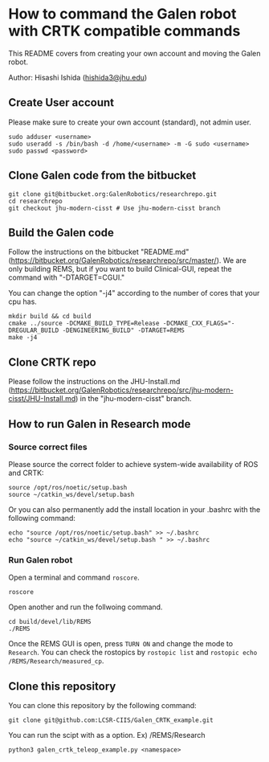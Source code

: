 # How to command the Galen robot with CRTK compatible commands

This README covers from creating your own account and moving the Galen robot.


Author: Hisashi Ishida (hishida3@jhu.edu)


## Create User account
Please make sure to create your own account (standard), not admin user.

```
sudo adduser <username>
sudo useradd -s /bin/bash -d /home/<username> -m -G sudo <username>
sudo passwd <password>
```

## Clone Galen code from the bitbucket
```
git clone git@bitbucket.org:GalenRobotics/researchrepo.git
cd researchrepo
git checkout jhu-modern-cisst # Use jhu-modern-cisst branch
```

## Build the Galen code 
Follow the instructions on the bitbucket "README.md" (https://bitbucket.org/GalenRobotics/researchrepo/src/master/).
We are only building REMS, but if you want to build Clinical-GUI, repeat the command with "-DTARGET=CGUI."


You can change the option "-j4" according to the number of cores that your cpu has. 
```
mkdir build && cd build
cmake ../source -DCMAKE_BUILD_TYPE=Release -DCMAKE_CXX_FLAGS="-DREGULAR_BUILD -DENGINEERING_BUILD" -DTARGET=REMS 
make -j4
```

## Clone CRTK repo 
Please follow the instructions on the JHU-Install.md (https://bitbucket.org/GalenRobotics/researchrepo/src/jhu-modern-cisst/JHU-Install.md) in the "jhu-modern-cisst" branch.


## How to run Galen in Research mode
### Source correct files
Please source the correct folder to achieve system-wide availability of ROS and CRTK:
```
source /opt/ros/noetic/setup.bash 
source ~/catkin_ws/devel/setup.bash 
```

Or you can also permanently add the install location in your .bashrc with the following command:
```
echo "source /opt/ros/noetic/setup.bash" >> ~/.bashrc
echo "source ~/catkin_ws/devel/setup.bash " >> ~/.bashrc
```
### Run Galen robot
Open a terminal and command `roscore`.

```
roscore
```
Open another and run the follwoing command.
```
cd build/devel/lib/REMS
./REMS
```

Once the REMS GUI is open, press `TURN ON` and change the mode to `Research`.
You can check the rostopics by `rostopic list` and `rostopic echo /REMS/Research/measured_cp`.

## Clone this repository
You can clone this repository by the following command:
```
git clone git@github.com:LCSR-CIIS/Galen_CRTK_example.git
```


You can run the scipt with <namespace> as a option. Ex) /REMS/Research
```
python3 galen_crtk_teleop_example.py <namespace>
```
